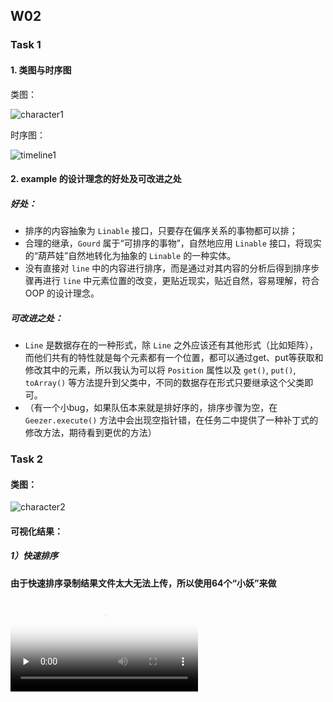 ## W02

### Task 1

#### 1. 类图与时序图

类图：

![character1](http://www.plantuml.com/plantuml/svg/ZLGzJyCm4DtzApo2sbHYhwBIfGj3HO45CRZ9qLguTkGFe9J-Twwnpqa4hSWIt_doxhrtfyoS5zQ7dUBLLbXHUR0tZ4cDxrTH0LyPYqT-O1oV4LT6r5VNAN1ubuCD-AKI6kCZOvKIpl5vMAyL310AZj3FBroaQEMjr1lUu9Tj9gNTXsWoSkp9frFp3jRA6ifoGE2lcyncU8dK1gIAuhjC4edq0k2hH_U0_dXP7Idljn1F92024KPCneeaeE2Di0wIEJ43dr053ttp7WYuinTyXEsSa1eUcsXnDw8xgGLAoZF2xvR6II-D7apdZzoJK04Y7kYmumiJRDqV5RVZzRXACI7m9XrOXxIm9kXwlhyN-YrtiFt0cpZiCwFi4pmtqOi5fvsveF7N8aIjxGOa1sa5C8Hi0a7Yqf9iHxgRCDZ_VqhrvjPQiSVg4utKCtjBVMcgYhXbdz9D75lBTLHqF5bQL5FGScQbPLT4LPD9gnuYJefYlnde6lyBFm00 "character1")

时序图：

![timeline1](http://www.plantuml.com/plantuml/svg/ZPDDIm916CVlyoaUsBEGlHqyX0IRUN73oeheiEIJ2kjkZ2DX9qFiXL91AW8F4HJL8GWyM5BqPTnLlqKxwuux4C727ePvVhzv7lup6oyndR9oqG1MAA9HC35AYBxFB0e0e-h9yBpdVW1w2O3bCO5uZ7GAs8_FzalDNNXrBQM2aiRij3peNqdbZIqD58tgPWu3ukD29bRJgkgkbHqq3EieQDFfIDIAjfdcQoL14KsfsRKC9JEgW2h1GVKtYLbFReEoR9JbSMfoNSseANx6MfaU6aZGP0LM0N2QRRlVScu_dUwDO4iMPMum0XdVtG--6gB8OoM4nnFPzGRQYonvcn23qK_7hZyHqs88j93BinWisgtUuBj1U62XX3aXUFc5KgA-ueKPobWG1aysb37h6ppdKCAy4BpWGoaplaAcZzFtqEHYi1i3-wm_RBx_HqukqCN6rGldydNInC03juTzsdQw3vDR_wlB0mecZcRM_QT-0G00 "timeline1")

#### 2. example 的设计理念的好处及可改进之处

##### 好处：

+ 排序的内容抽象为 `Linable` 接口，只要存在偏序关系的事物都可以排；
+ 合理的继承，`Gourd` 属于“可排序的事物”，自然地应用 `Linable` 接口，将现实的“葫芦娃”自然地转化为抽象的 `Linable` 的一种实体。
+ 没有直接对 `line` 中的内容进行排序，而是通过对其内容的分析后得到排序步骤再进行 `line` 中元素位置的改变，更贴近现实，贴近自然，容易理解，符合 OOP 的设计理念。

##### 可改进之处：

+ `Line` 是数据存在的一种形式，除 `Line` 之外应该还有其他形式（比如矩阵），而他们共有的特性就是每个元素都有一个位置，都可以通过get、put等获取和修改其中的元素，所以我认为可以将 `Position` 属性以及 `get()`, `put()`, `toArray()` 等方法提升到父类中，不同的数据存在形式只要继承这个父类即可。
+ （有一个小bug，如果队伍本来就是排好序的，排序步骤为空，在`Geezer.execute()` 方法中会出现空指针错，在任务二中提供了一种补丁式的修改方法，期待看到更优的方法）

### Task 2

#### 类图：

![character2](http://www.plantuml.com/plantuml/svg/ZLLDJzmm4BtxLrZgfHM4Gw-i8igbGWAfPLikLGzUPxfO12Ur7LYW_FTEuXd7QHBKbLOxdXdFl3SVtZCVb0lTVItrhN9A1t0VXJ0MVtyf3NBRE1JbYv3uEP9rewht7-ZWqPOEUmXVQcNn_2g4hfNtyhpRxMgOH7WdCVIFdrBHQHkSiNlPuir1Gsh_gDeKEUQKcqtp0CwP2ifo0c39aj1CZGXj0gee_fH4aK5_xOo--uVrMfv2_cPlGbl85ijfWcce4dcu8LkUdtDkeGOT_Zkf7zolrE72Ld28UIOXLXDz1dXEAGhvWiqFHh-oFjn2bCXEuJX6L4QFdAy7wdpKm05q5o2VZ6ySU9mT8B1Zcus5xsraCyxVfR4AQOnLmSOsdWiyDdj1TwFg3l9vtBRE1F1p-cn0_b6yKdOFxdJP3yVNnmipXqlZm-O2mUFjKZfbg-Q-ryqSaI1-iNkdWW0RQmBXo4b4rVdJjR9tkVvwY3rdbyZr6TpnxbZJcIiaMn8uiSiZXoPkvCg-vOLUMxit7Vh5VgDNisqbKiD0qoXCNYS8QJBQRl8OPPG-EQUUyb9XfB5G30VRogNn8e-vGdJPaB8j6vUhYy06IF4vWi0uKyyOAsz3pQL8VI4BFmP17XKZDK7xtHIyqsDXoz6Brw2_6cN1DqzE8h0-SY-dNfo1hV3Vuoy0 "character2")

#### 可视化结果：

##### 1）快速排序

**由于快速排序录制结果文件太大无法上传，所以使用64个“小妖”来做**

<video id="video" controls="" preload="none" poster="https://asciinema.org/a/TFWlWZtlv3iV4aozGnRfkR9PR.svg">
      <source id="mp4" src="https://asciinema.org/a/TFWlWZtlv3iV4aozGnRfkR9PR" type="video/mp4">
</videos>

##### 2）选择排序

<video id="video" controls="" preload="none" poster="https://asciinema.org/a/dhiXwensvSRzfbVLf4WKDg6nL.svg">
      <source id="mp4" src="https://asciinema.org/a/dhiXwensvSRzfbVLf4WKDg6nL" type="video/mp4">
</videos>
